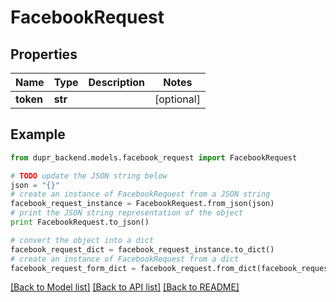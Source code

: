 # FacebookRequest


## Properties
Name | Type | Description | Notes
------------ | ------------- | ------------- | -------------
**token** | **str** |  | [optional] 

## Example

```python
from dupr_backend.models.facebook_request import FacebookRequest

# TODO update the JSON string below
json = "{}"
# create an instance of FacebookRequest from a JSON string
facebook_request_instance = FacebookRequest.from_json(json)
# print the JSON string representation of the object
print FacebookRequest.to_json()

# convert the object into a dict
facebook_request_dict = facebook_request_instance.to_dict()
# create an instance of FacebookRequest from a dict
facebook_request_form_dict = facebook_request.from_dict(facebook_request_dict)
```
[[Back to Model list]](../README.md#documentation-for-models) [[Back to API list]](../README.md#documentation-for-api-endpoints) [[Back to README]](../README.md)



